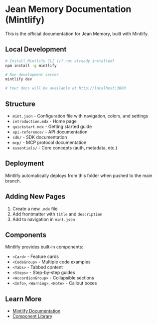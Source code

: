 # Jean Memory Documentation (Mintlify)

This is the official documentation for Jean Memory, built with Mintlify.

## Local Development

```bash
# Install Mintlify CLI (if not already installed)
npm install -g mintlify

# Run development server
mintlify dev

# Your docs will be available at http://localhost:3000
```

## Structure

- `mint.json` - Configuration file with navigation, colors, and settings
- `introduction.mdx` - Home page
- `quickstart.mdx` - Getting started guide
- `api-reference/` - API documentation
- `sdk/` - SDK documentation
- `mcp/` - MCP protocol documentation
- `essentials/` - Core concepts (auth, metadata, etc.)

## Deployment

Mintlify automatically deploys from this folder when pushed to the main branch.

## Adding New Pages

1. Create a new `.mdx` file
2. Add frontmatter with `title` and `description`
3. Add to navigation in `mint.json`

## Components

Mintlify provides built-in components:
- `<Card>` - Feature cards
- `<CodeGroup>` - Multiple code examples
- `<Tabs>` - Tabbed content
- `<Steps>` - Step-by-step guides
- `<AccordionGroup>` - Collapsible sections
- `<Info>`, `<Warning>`, `<Note>` - Callout boxes

## Learn More

- [Mintlify Documentation](https://mintlify.com/docs)
- [Component Library](https://mintlify.com/docs/components)